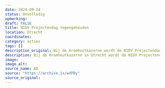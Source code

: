 ```yaml
---
date: 2024-09-24
status: Onvolledig
opmerking: 
draft: FALSE
title: NIDV Projectendag tegengehouden
location: Utrecht
coordinates: 
category: acties
tags: []
description_original: Bij de Kromhoutkazerne wordt de NIDV Projectendag afgelast nadat demonstranten zich vastketenen aan de hekken, zodat bezoekers niet naar binnen kunnen.
description: Bij de Kromhoutkazerne in Utrecht wordt de NIDV Projectendag afgelast nadat demonstranten zich vastketenen aan de hekken, zodat bezoekers niet naar binnen kunnen.
image: 
image_alt: 
source_name: AD
source: "https://archive.is/wXPDy"
source_original: 
---
```

